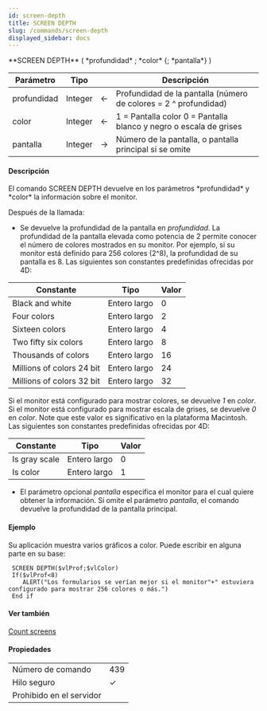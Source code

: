 ```yaml
---
id: screen-depth
title: SCREEN DEPTH
slug: /commands/screen-depth
displayed_sidebar: docs
---
```


<!--REF #_command_.SCREEN DEPTH.Syntax-->**SCREEN DEPTH** ( *profundidad* ; *color* {; *pantalla*} )<!-- END REF-->
<!--REF #_command_.SCREEN DEPTH.Params-->
| Parámetro | Tipo |  | Descripción |
| --- | --- | --- | --- |
| profundidad | Integer | &#8592; | Profundidad de la pantalla (número de colores = 2 ^ profundidad) |
| color | Integer | &#8592; | 1 = Pantalla color 0 = Pantalla blanco y negro o escala de grises |
| pantalla | Integer | &#8594;  | Número de la pantalla, o pantalla principal si se omite |

<!-- END REF-->

#### Descripción 

<!--REF #_command_.SCREEN DEPTH.Summary-->El comando SCREEN DEPTH devuelve en los parámetros *profundidad* y *color* la información sobre el monitor.<!-- END REF--> 

Después de la llamada:

* Se devuelve la profundidad de la pantalla en *profundidad*. La profundidad de la pantalla elevada como potencia de 2 permite conocer el número de colores mostrados en su monitor. Por ejemplo, si su monitor está definido para 256 colores (2^8), la profundidad de su pantalla es 8\. Las siguientes son constantes predefinidas ofrecidas por 4D:

| Constante                 | Tipo         | Valor |
| ------------------------- | ------------ | ----- |
| Black and white           | Entero largo | 0     |
| Four colors               | Entero largo | 2     |
| Sixteen colors            | Entero largo | 4     |
| Two fifty six colors      | Entero largo | 8     |
| Thousands of colors       | Entero largo | 16    |
| Millions of colors 24 bit | Entero largo | 24    |
| Millions of colors 32 bit | Entero largo | 32    |
  
  
Si el monitor está configurado para mostrar colores, se devuelve *1* en *color*. Si el monitor está configurado para mostrar escala de grises, se devuelve *0* en *color*. Note que este valor es significativo en la plataforma Macintosh. Las siguientes son constantes predefinidas ofrecidas por 4D: 

| Constante     | Tipo         | Valor |
| ------------- | ------------ | ----- |
| Is gray scale | Entero largo | 0     |
| Is color      | Entero largo | 1     |

  
* El parámetro opcional *pantalla* especifica el monitor para el cual quiere obtener la información. Si omite el parámetro *pantalla*, el comando devuelve la profundidad de la pantalla principal.

#### Ejemplo 

Su aplicación muestra varios gráficos a color. Puede escribir en alguna parte en su base:

```4d
 SCREEN DEPTH($vlProf;$vlColor)
 If($vlProf<8)
    ALERT("Los formularios se verían mejor si el monitor"+" estuviera configurado para mostrar 256 colores o más.")
 End if
```

#### Ver también 

[Count screens](count-screens.md)  


#### Propiedades
|  |  |
| --- | --- |
| Número de comando | 439 |
| Hilo seguro | &check; |
| Prohibido en el servidor ||


